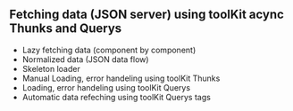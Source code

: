 
## Fetching data (JSON server) using toolKit acync Thunks and Querys
* Lazy fetching data (component by component)
* Normalized data (JSON data flow)
* Skeleton loader
* Manual Loading, error handeling using toolKit Thunks
* Loading, error handeling using toolKit Querys
* Automatic data refeching using toolKit Querys tags



